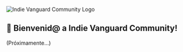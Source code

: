 ![Indie Vanguard Community Logo](https://github.com/Indie-Vanguard-Community/.github/assets/132852124/33d91ab3-5d64-4c98-ab26-bb8d245cae43)

## 👋 Bienvenid@ a Indie Vanguard Community!

(Próximamente...)
